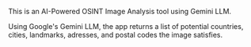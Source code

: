 This is an AI-Powered OSINT Image Analysis tool using Gemini LLM.

Using Google's Gemini LLM, the app returns a list of potential countries, cities, landmarks, adresses, and postal codes the image satisfies. 


